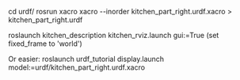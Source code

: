 cd urdf/
rosrun xacro xacro --inorder kitchen_part_right.urdf.xacro > kitchen_part_right.urdf

roslaunch kitchen_description kitchen_rviz.launch gui:=True
(set fixed_frame to 'world')

Or easier:
roslaunch urdf_tutorial display.launch model:=urdf/kitchen_part_right.urdf.xacro
